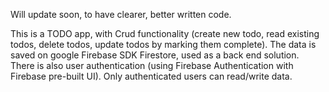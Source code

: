 Will update soon, to have clearer, better written code.

This is a TODO app, with Crud functionality (create new todo, read existing todos, delete todos, update todos by marking them complete). The data is saved on google Firebase SDK Firestore, used as a back end solution. There is also user authentication (using Firebase Authentication with Firebase pre-built UI). Only authenticated users can read/write data.
